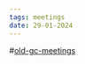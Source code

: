 ```yaml
---
tags: meetings
date: 29-01-2024
---
```

#[old-gc-meetings](/notes/general-circle/old-gc-meetings/old-gc-meetings.md) 
